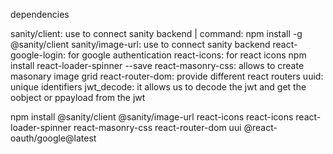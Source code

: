dependencies 

sanity/client: use to connect sanity backend | command: npm install -g @sanity/client
sanity/image-url: use to connect sanity backend
react-google-login: for google authentication
react-icons: for react icons
npm install react-loader-spinner --save
react-masonry-css: allows to create masonary image grid
react-router-dom: provide different react routers 
uuid: unique identifiers
jwt_decode: it allows us to decode the jwt and get the oobject or ppayload from the jwt 

npm install @sanity/client @sanity/image-url react-icons react-icons react-loader-spinner react-masonry-css react-router-dom uui @react-oauth/google@latest